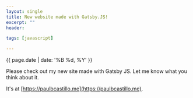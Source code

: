 ```yaml
---
layout: single
title: New website made with Gatsby.JS!
excerpt: ""
header: 

tags: [javascript]

---
```

{{ page.date | date: '%B %d, %Y' }}

Please check out my new site made with Gatsby JS. Let me know what you think about it. 

It's at [https://paulbcastillo.me](https://paulbcastillo.me).